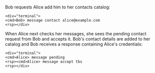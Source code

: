 Bob requests Alice add him to her contacts catalog:


~~~~
<div="terminal">
<cmd>Bob> message contact alice@example.com
<rsp></div>
~~~~

When Alice next checks her messages, she sees the pending contact request from Bob and accepts
it. Bob's contact details are added to her catalog and Bob receives a response containing
Alice's credentials:


~~~~
<div="terminal">
<cmd>Alice> message pending
<rsp><cmd>Alice> message accept tbs
<rsp></div>
~~~~

